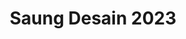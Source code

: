 ---
title: "Saung Desain 2023"
description: "Saung Desain 2023 merupakan acara reuni yang diadakan sebagai ajang
untuk para alumni komunitas AgriUX. Acara ini bertujuan untuk mempererat
hubungan antara para alumni, serta memberikan kesempatan bagi mereka untuk
berbagi pengetahuan, pengalaman, dan inspirasi kepada mahasiswa dan
masyarakat umum yang tertarik dalam bidang UI/UX."
eventDate: 2023-10-21
image: "/../../event-1.jpg"
isHighlighted: true
---